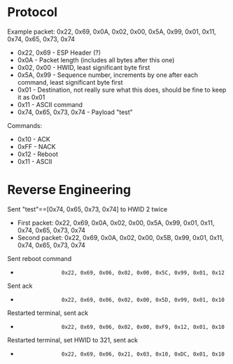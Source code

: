 # Protocol

Example packet: 0x22, 0x69, 0x0A, 0x02, 0x00, 0x5A, 0x99, 0x01, 0x11, 0x74, 0x65, 0x73, 0x74

* 0x22, 0x69 - ESP Header (?)
* 0x0A - Packet length (includes all bytes after this one)
* 0x02, 0x00 - HWID, least significant byte first
* 0x5A, 0x99 - Sequence number, increments by one after each command, least significant byte first
* 0x01 - Destination, not really sure what this does, should be fine to keep it as 0x01
* 0x11 - ASCII command
* 0x74, 0x65, 0x73, 0x74 - Payload "test"

Commands:
* 0x10 - ACK
* 0xFF - NACK
* 0x12 - Reboot
* 0x11 - ASCII

# Reverse Engineering

Sent "test"==[0x74, 0x65, 0x73, 0x74] to HWID 2 twice
* First packet:     0x22, 0x69, 0x0A, 0x02, 0x00, 0x5A, 0x99, 0x01, 0x11, 0x74, 0x65, 0x73, 0x74
* Second packet:    0x22, 0x69, 0x0A, 0x02, 0x00, 0x5B, 0x99, 0x01, 0x11, 0x74, 0x65, 0x73, 0x74

Sent reboot command
*                   0x22, 0x69, 0x06, 0x02, 0x00, 0x5C, 0x99, 0x01, 0x12

Sent ack
*                   0x22, 0x69, 0x06, 0x02, 0x00, 0x5D, 0x99, 0x01, 0x10

Restarted terminal, sent ack
*                   0x22, 0x69, 0x06, 0x02, 0x00, 0xF9, 0x12, 0x01, 0x10

Restarted terminal, set HWID to 321, sent ack
*                   0x22, 0x69, 0x06, 0x21, 0x03, 0x10, 0xDC, 0x01, 0x10
